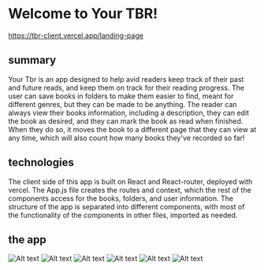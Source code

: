 # Welcome to Your TBR!

https://tbr-client.vercel.app/landing-page

## summary
Your Tbr is an app designed to help avid readers keep track of their past and future reads, and keep them on track for their reading progress. The user can save books in folders to make them easier to find, meant for different genres, but they can be made to be anything. The reader can always view their books information, including a description, they can edit the book as desired, and they can mark the book as read when finished. When they do so, it moves the book to a different page that they can view at any time, which will also count how many books they've recorded so far!

## technologies
The client side of this app is built on React and React-router, deployed with vercel. The App.js file creates the routes and context, which the rest of the components access for the books, folders, and user information. The structure of the app is separated into different components, with most of the functionality of the components in other files, imported as needed.

##  the app

![Alt text](/screenshots/landingpage.png?raw=true "Landing Page")
![Alt text](/screenshots/loginpage.png?raw=true "Login Page")
![Alt text](/screenshots/homepage.png?raw=true "Home Page")
![Alt text](/screenshots/addbookpage.png?raw=true "Add Book Page")
![Alt text](/screenshots/bookpage.png?raw=true "Book Page")
![Alt text](/screenshots/progresspage.png?raw=true "Progress Page")